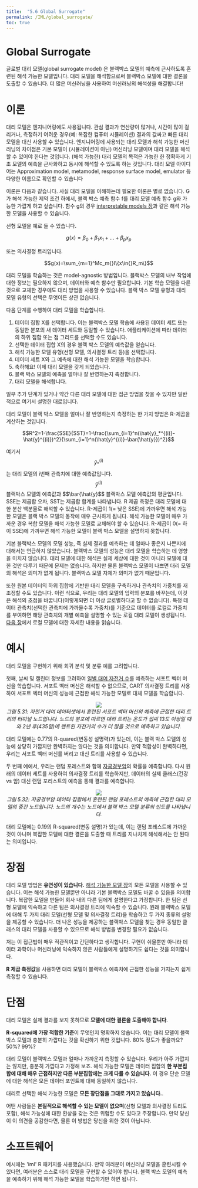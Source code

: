 ```yaml
---
title:  "5.6 Global Surrogate"
permalink: /IML/global_surrogate/
toc: true
---
```


# Global Surrogate  

글로벌 대리 모델(global surrogate model) 은 블랙박스 모델의 예측에 근사하도록 훈련된 해석 가능한 모델입니다.
대리 모델을 해석함으로써 블랙박스 모델에 대한 결론을 도출할 수 있습니다.
더 많은 머신러닝을 사용하여 머신러닝의 해석성을 해결합니다!

# 이론

대리 모델은 엔지니어링에도 사용됩니다.
관심 결과가 연산량이 많거나, 시간이 많이 걸리거나, 측정하기 어려운 경우(예: 복잡한 컴퓨터 시뮬레이션) 결과의 값싸고 빠른 대리 모델을 대신 사용할 수 있습니다.
엔지니어링에 사용되는 대리 모델과 해석 가능한 머신러닝의 차이점은 기본 모델이 (시뮬레이션이 아닌) 머신러닝 모델이며 대리 모델을 해석할 수 있어야 한다는 것입니다.
(해석 가능한) 대리 모델의 목적은 가능한 한 정확하게 기초 모델의 예측을 근사화하고 동시에 해석할 수 있도록 하는 것입니다.
대리 모델 아이디어는 Approximation model, metamodel, response surface model, emulator 등 다양한 이름으로 확인할 수 있습니다

이론은 다음과 같습니다.
사실 대리 모델을 이해하는데 필요한 이론은 별로 없습니다.
G가 해석 가능한 제약 조건 하에서, 블랙 박스 예측 함수 f를 대리 모델 예측 함수 g와 가능한 가깝게 하고 싶습니다.
함수 g의 경우 [interpretable models 장](https://tootouch.github.io/IML/interpretable_models/)과 같은 해석 가능한 모델을 사용할 수 있습니다.

선형 모델을 예로 들 수 있습니다.

$$g(x)=\beta_0+\beta_1{}x_1{}+\ldots+\beta_p{}x_p$$

또는 의사결정 트리입니다.

$$g(x)=\sum_{m=1}^Mc_m{}I\{x\in{}R_m\}$$

대리 모델을 학습하는 것은 model-agnostic 방법입니다. 블랙박스 모델의 내부 작업에 대한 정보는 필요하지 않으며, 데이터와 예측 함수만 필요합니다.
기본 학습 모델을 다른 것으로 교체한 경우에도 대리 방법을 사용할 수 있습니다.
블랙 박스 모델 유형과 대리 모델 유형의 선택은 무엇이든 상관 없습니다.

다음 단계를 수행하여 대리 모델을 학습합니다.

1. 데이터 집합 X를 선택합니다. 이는 블랙박스 모델 학습에 사용된 데이터 세트 또는 동일한 분포의 새 데이터 세트와 동일할 수 있습니다. 애플리케이션에 따라 데이터의 하위 집합 또는 점 그리드를 선택할 수도 있습니다.
2. 선택한 데이터 집합 X의 경우 블랙 박스 모델의 예측값을 얻습니다.
3. 해석 가능한 모델 유형(선형 모델, 의사결정 트리 등)을 선택합니다.
4. 데이터 세트 X와 그 예측에 대한 해석 가능한 모델을 학습합니다.
5. 축하해요! 이제 대리 모델을 갖게 되었습니다.
6. 블랙 박스 모델의 예측을 얼마나 잘 반영하는지 측정합니다.
7. 대리 모델을 해석합니다.

일부 추가 단계가 있거나 약간 다른 대리 모델에 대한 접근 방법을 찾을 수 있지만 일반적으로 여기서 설명한 대로입니다.

대리 모델이 블랙 박스 모델을 얼마나 잘 반영하는지 측정하는 한 가지 방법은 R-제곱을 계산하는 것입니다.

$$R^2=1-\frac{SSE}{SST}=1-\frac{\sum_{i=1}^n(\hat{y}_*^{(i)}-\hat{y}^{(i)})^2}{\sum_{i=1}^n(\hat{y}^{(i)}-\bar{\hat{y}})^2}$$

여기서 $$\hat{y}_*^{(i)}$$는 대리 모델의 i번째 관측치에 대한 예측값입니다. $$\hat{y}^{(i)}$$ 블랙박스 모델의 예측값과 $$\bar{\hat{y}$$ 블랙박스 모델 예측값의 평균입니다.
SSE는 제곱합 오차, SST는 제곱합 합계를 나타냅니다.
R 제곱 측정은 대리 모델에 대한 분산 백분율로 해석할 수 있습니다.
R-제곱이 1(= 낮은 SSE)에 가까우면 해석 가능한 모델은 블랙 박스 모델의 동작에 매우 근사하게 됩니다.
해석 가능한 모델이 매우 가까운 경우 복합 모델을 해석 가능한 모델로 교체해야 할 수 있습니다.
R-제곱이 0(= 하이 SSE)에 가까우면 해석 가능한 모델이 블랙 박스 모델을 설명하지 못합니다.

기본 블랙박스 모델의 모델 성능, 즉 실제 결과를 예측하는 데 얼마나 좋은지 나쁜지에 대해서는 언급하지 않았습니다.
블랙박스 모델의 성능은 대리 모델을 학습하는 데 영향을 미치지 않습니다.
대리 모델에 대한 해석은 실제 세상에 대한 것이 아니라 모델에 대한 것만 다루기 때문에 문제는 없습니다.
하지만 물론 블랙박스 모델이 나쁘면 대리 모델의 해석은 의미가 없게 됩니다. 블랙박스 모델 자체가 의미가 없기 때문입니다.


또한 원본 데이터의 하위 집합에 기반한 대리 모델을 구축하거나 관측치의 가중치를 재조정할 수도 있습니다.
이런 식으로, 우리는 대리 모델의 입력의 분포를 바꾸는데, 이것은 해석의 초점을 바꿉니다(이렇게되면 더 이상 글로벌하다고 할 수 없습니다).
특정 데이터 관측치(선택한 관측치에 가까울수록 가중치)를 기준으로 데이터를 로컬로 가중치를 부여하면 해당 관측치의 개별 예측을 설명할 수 있는 로컬 대리 모델이 생성됩니다.
[다음 장]([#lime](https://tootouch.github.io/IML/local_surrogate/))에서 로컬 모델에 대한 자세한 내용을 읽습니다.

# 예시

대리 모델을 구현하기 위해 회귀 분석 및 분류 예를 고려합니다.

첫째, 날씨 및 캘린더 정보를 고려하여 [일별 대여 자전거 수](https://tootouch.github.io/IML/bike_rentals/)를 예측하는 서포트 벡터 머신을 학습합니다.
서포트 벡터 머신은 해석할 수 없으므로, CART 의사결정 트리를 사용하여 서포트 벡터 머신의 성능에 근접한 해석 가능한 모델로 대체 모델을 학습합니다.

<p align='center'>
    <img src='https://christophm.github.io/interpretable-ml-book/images/surrogate-bike-1.png'><br>
    <i>그림 5.31: 자전거 대여 데이터셋에서 훈련된 서포트 벡터 머신의 예측에 근접한 대리 트리의 터미널 노드입니다. 노드의 분포에 따르면 대리 트리는 온도가 섭씨 13도 이상일 때와 2년 후(435일)에 렌트된 자전거의 수가 더 많을 것으로 예측하고 있습니다.</i>
</p>

대리 모델에는 0.77의 R-quared(변동성 설명력)가 있는데, 이는 블랙 박스 모델의 성능에 상당히 가깝지만 완벽하지는 않다는 것을 의미합니다.
만약 적합성이 완벽하다면, 우리는 서포트 벡터 머신를 버리고 대신 트리를 사용할 수 있습니다.

두 번째 예에서, 우리는 랜덤 포레스트와 함께 [자궁경부암](https://tootouch.github.io/IML/cervical_cancer/)의 확률을 예측합니다.
다시 원래의 데이터 세트를 사용하여 의사결정 트리를 학습하지만, 데이터의 실제 클래스(건강 vs 암) 대신 랜덤 포리스트의 예측을 통해 결과를 예측합니다.

<p align='center'>
    <img src='https://christophm.github.io/interpretable-ml-book/images/surrogate-cervical-1.png'><br>
    <i>그림 5.32: 자궁경부암 데이터 집합에서 훈련된 랜덤 포레스트의 예측에 근접한 대리 모델의 중간 노드입니다. 노드의 개수는 노드에서 블랙 박스 모델 분류의 빈도를 나타냅니다.</i>
</p>

대리 모델에는 0.19의 R-squared(변동 설명)가 있는데, 이는 랜덤 포레스트에 가까운 것이 아니며 복잡한 모델에 대한 결론을 도출할 때 트리를 지나치게 해석해서는 안 된다는 의미입니다.

# 장점 

대리 모델 방법은 **유연성이 있습니다.**
[해석 가능한 모델 장](https://tootouch.github.io/IML/interpretable_models/)의 모든 모델을 사용할 수 있습니다.
이는 해석 가능한 모델뿐만 아니라 기본 블랙박스 모델도 바꿀 수 있음을 의미합니다.
복잡한 모델을 만들어 회사 내의 다른 팀에게 설명한다고 가정합니다.
한 팀은 선형 모델에 익숙하고 다른 팀은 의사결정 트리에 익숙할 수 있습니다.
원래 블랙박스 모델에 대해 두 가지 대리 모델(선형 모델 및 의사결정 트리)을 학습하고 두 가지 종류의 설명을 제공할 수 있습니다.
더 나은 성능을 제공하는 블랙박스 모델을 찾는 경우 동일한 클래스의 대리 모델을 사용할 수 있으므로 해석 방법을 변경할 필요가 없습니다.

저는 이 접근법이 매우 직관적이고 간단하다고 생각합니다.
구현이 쉬울뿐만 아니라 데이터 과학이나 머신러닝에 익숙하지 않은 사람들에게 설명하기도 쉽다는 것을 의미합니다.

**R 제곱 측정값**을 사용하면 대리 모델이 블랙박스 예측치에 근접한 성능을 가지는지 쉽게 측정할 수 있습니다.


# 단점

대리 모델은 실제 결과를 보지 못하므로 **모델에 대한 결론을 도출해야 합니다**.

**R-squared에 가장 적합한 기준**이 무엇인지 명확하지 않습니다. 이는 대리 모델이 블랙박스 모델과 충분히 가깝다는 것을 확신하기 위한 것입니다. 80% 정도가 좋을까요? 50%? 99%?

대리 모델이 블랙박스 모델과 얼마나 가까운지 측정할 수 있습니다.
우리가 아주 가깝지는 않지만, 충분히 가깝다고 가정해 보죠.
해석 가능한 모델은 데이터 집합의 **한 부분집합에 대해 매우 근접하지만 다른 부분집합에는 크게 다를 수 있습니다.**
이 경우 단순 모델에 대한 해석은 모든 데이터 포인트에 대해 동일하지 않습니다.

대리로 선택한 해석 가능한 모델은  **모든 장단점을 그대로 가지고 있습니다.**.

어떤 사람들은 **본질적으로 해석할 수 있는 모델이 없으며**(선형 모델과 의사결정 트리도 포함), 해석 가능성에 대한 환상을 갖는 것은 위험할 수도 있다고 주장합니다.
만약 당신이 이 의견을 공감한다면, 물론 이 방법은 당신을 위한 것이 아닙니다.

# 소프트웨어

예시에는 'iml' R 패키지를 사용했습니다.
만약 여러분이 머신러닝 모델을 훈련시킬 수 있다면, 여러분은 스스로 대리 모델을 구현할 수 있어야 합니다.
블랙 박스 모델의 예측을 예측하기 위해 해석 가능한 모델을 학습하기만 하면 됩니다.